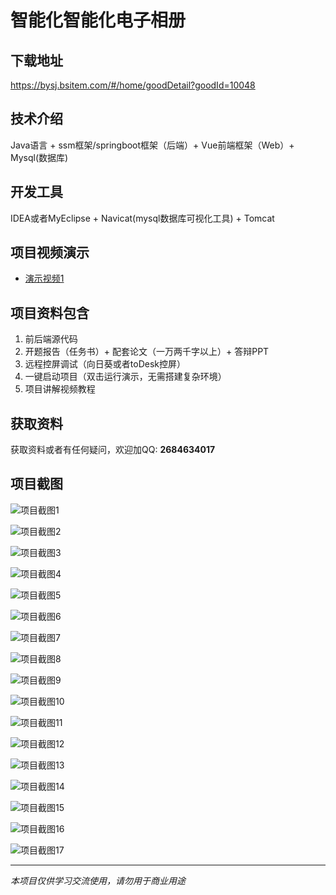 # 智能化智能化电子相册

## 下载地址
https://bysj.bsitem.com/#/home/goodDetail?goodId=10048

## 技术介绍
Java语言 + ssm框架/springboot框架（后端）+ Vue前端框架（Web）+ Mysql(数据库)

## 开发工具
IDEA或者MyEclipse + Navicat(mysql数据库可视化工具) + Tomcat

## 项目视频演示
- [演示视频1](https://graduation-images.oss-cn-beijing.aliyuncs.com/videos/89%E5%A5%97-3-ssm%E5%BD%95%E5%83%8F/10048_ssm%E6%99%BA%E8%83%BD%E5%8C%96%E6%99%BA%E8%83%BD%E5%8C%96%E7%94%B5%E5%AD%90%E7%9B%B8%E5%86%8C%E6%BC%94%E7%A4%BA%E5%BD%95%E5%83%8F2023_84ds3abo.mp4)

## 项目资料包含
1. 前后端源代码
2. 开题报告（任务书）+ 配套论文（一万两千字以上）+ 答辩PPT
3. 远程控屏调试（向日葵或者toDesk控屏）
4. 一键启动项目（双击运行演示，无需搭建复杂环境）
5. 项目讲解视频教程

## 获取资料
获取资料或者有任何疑问，欢迎加QQ: **2684634017**

## 项目截图
![项目截图1](https://graduation-images.oss-cn-beijing.aliyuncs.com/图片/10048/毕设论坛项目主图.jpg)

![项目截图2](https://graduation-images.oss-cn-beijing.aliyuncs.com/图片/10048/1.png)

![项目截图3](https://graduation-images.oss-cn-beijing.aliyuncs.com/图片/10048/2.png)

![项目截图4](https://graduation-images.oss-cn-beijing.aliyuncs.com/图片/10048/3.png)

![项目截图5](https://graduation-images.oss-cn-beijing.aliyuncs.com/图片/10048/4.png)

![项目截图6](https://graduation-images.oss-cn-beijing.aliyuncs.com/图片/10048/5.png)

![项目截图7](https://graduation-images.oss-cn-beijing.aliyuncs.com/图片/10048/6.png)

![项目截图8](https://graduation-images.oss-cn-beijing.aliyuncs.com/图片/10048/7.png)

![项目截图9](https://graduation-images.oss-cn-beijing.aliyuncs.com/图片/10048/8.png)

![项目截图10](https://graduation-images.oss-cn-beijing.aliyuncs.com/图片/10048/9.png)

![项目截图11](https://graduation-images.oss-cn-beijing.aliyuncs.com/图片/10048/10.png)

![项目截图12](https://graduation-images.oss-cn-beijing.aliyuncs.com/图片/10048/11.png)

![项目截图13](https://graduation-images.oss-cn-beijing.aliyuncs.com/图片/10048/12.png)

![项目截图14](https://graduation-images.oss-cn-beijing.aliyuncs.com/图片/10048/13.png)

![项目截图15](https://graduation-images.oss-cn-beijing.aliyuncs.com/图片/10048/14.png)

![项目截图16](https://graduation-images.oss-cn-beijing.aliyuncs.com/图片/10048/15.png)

![项目截图17](https://graduation-images.oss-cn-beijing.aliyuncs.com/图片/10048/16.png)

---
*本项目仅供学习交流使用，请勿用于商业用途*
